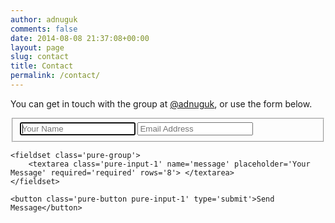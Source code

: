 ```yaml
---
author: adnuguk
comments: false
date: 2014-08-08 21:37:08+00:00
layout: page
slug: contact
title: Contact
permalink: /contact/
---
```


You can get in touch with the group at [@adnuguk][twitter], or use the form below.

<form action="http://getsimpleform.com/messages?form_api_token=7ec9a53c1397534e1b9a0843e668a954" method="post" class="contact pure-form pure-form-aligned">
    <fieldset class='pure-group'>
        <input autofocus='autofocus' class='pure-input-1' name='name' placeholder='Your Name' required='required' type='text' />
        <input class='pure-input-1' name='email' placeholder='Email Address' required='required' type='email' />
    </fieldset>
	
    <fieldset class='pure-group'>
        <textarea class='pure-input-1' name='message' placeholder='Your Message' required='required' rows='8'> </textarea>
    </fieldset>

    <button class='pure-button pure-input-1' type='submit'>Send Message</button>
</form>

[twitter]: http://www.twitter.com/adnuguk